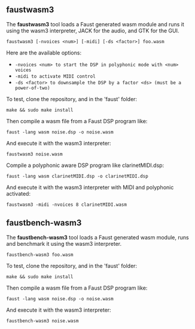 
## faustwasm3

The **faustwasm3** tool loads a Faust generated wasm module and runs it using the wasm3 interpreter, JACK for the audio, and GTK for the GUI.

`faustwasm3 [-nvoices <num>] [-midi] [-ds <factor>] foo.wasm`

Here are the available options:

- `-nvoices <num> to start the DSP in polyphonic mode with <num> voices`
- `-midi to activate MIDI control`
- `-ds <factor> to downsample the DSP by a factor <ds> (must be a power-of-two)`

To test, clone the repository, and in the 'faust' folder:

`make && sudo make install `

Then compile a wasm file from a Faust DSP program like:

`faust -lang wasm noise.dsp -o noise.wasm`

And execute it with the wasm3 interpreter:

`faustwasm3 noise.wasm`

Compile a polyphonic aware DSP program like clarinetMIDI.dsp:

`faust -lang wasm clarinetMIDI.dsp -o clarinetMIDI.dsp`

And execute it with the wasm3 interpreter with MIDI and polyphonic activated:

`faustwasm3 -midi -nvoices 8 clarinetMIDI.wasm`

## faustbench-wasm3

The **faustbench-wasm3** tool loads a Faust generated wasm module, runs and benchmark it using the wasm3 interpreter.

`faustbench-wasm3 foo.wasm`

To test, clone the repository, and in the 'faust' folder:

`make && sudo make install `

Then compile a wasm file from a Faust DSP program like:

`faust -lang wasm noise.dsp -o noise.wasm`

And execute it with the wasm3 interpreter:

`faustbench-wasm3 noise.wasm`
